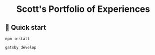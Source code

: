 <h1 align="center">
  Scott's Portfolio of Experiences
</h1>

## 🚀 Quick start

```
npm install
```

```
gatsby develop
```
